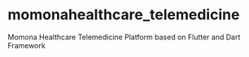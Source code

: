 # momonahealthcare_telemedicine
Momona Healthcare Telemedicine Platform based on Flutter and Dart Framework
